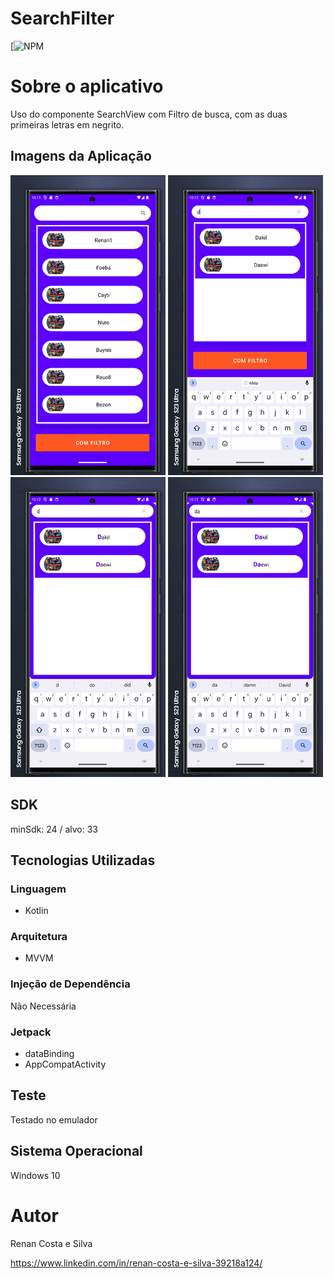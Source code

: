# SearchFilter
[![NPM](https://github.com/RenanCostaSilva/SearchFilter/blob/master/LICENSE)


# Sobre o aplicativo
Uso do componente SearchView com Filtro de busca, com as duas primeiras letras em negrito.


## Imagens da Aplicação
![mobile 1](https://github.com/RenanCostaSilva/SearchFilter/blob/master/imagem1.jpg)
![mobile 2](https://github.com/RenanCostaSilva/SearchFilter/blob/master/imagem2.jpg)
![mobile 3](https://github.com/RenanCostaSilva/SearchFilter/blob/master/imagem3.jpg)
![mobile 4](https://github.com/RenanCostaSilva/SearchFilter/blob/master/imagem4.jpg)

## SDK
minSdk: 24 / alvo: 33

## Tecnologias Utilizadas

### Linguagem
- Kotlin

### Arquitetura
- MVVM

### Injeção de Dependência
Não Necessária

### Jetpack
- dataBinding
- AppCompatActivity

## Teste
Testado no emulador

## Sistema Operacional
Windows 10

# Autor
Renan Costa e Silva

https://www.linkedin.com/in/renan-costa-e-silva-39218a124/
